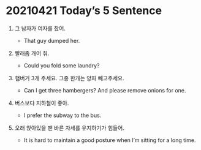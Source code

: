 # 20210421 Today’s 5 Sentence



1. 그 남자가 여자를 찼어.
   - That guy dumped her.

2. 빨래좀 개어 줘.
   - Could you fold some laundry?
3. 햄버거 3개 주세요. 그중 한개는 양파 빼고주세요.
   - Can I get three hambergers? And please remove onions for one.
4. 버스보다 지하철이 좋아.
   - I prefer the subway to the bus.
5. 오래 앉아있을 땐 바른 자세를 유지하기가 힘들어.
   - It is hard to maintain a good posture when I’m sitting for a long time.

